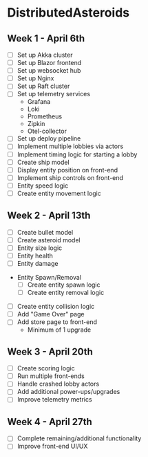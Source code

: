 ﻿# DistributedAsteroids

## Week 1 - April 6th
- [ ] Set up Akka cluster
- [ ] Set up Blazor frontend
- [ ] Set up websocket hub
- [ ] Set up Nginx
- [ ] Set up Raft cluster
- [ ] Set up telemetry services
  - Grafana
  - Loki
  - Prometheus
  - Zipkin
  - Otel-collector
- [ ] Set up deploy pipeline
- [ ] Implement multiple lobbies via actors
- [ ] Implement timing logic for starting a lobby
- [ ] Create ship model
- [ ] Display entity position on front-end
- [ ] Implement ship controls on front-end
- [ ] Entity speed logic
- [ ] Create entity movement logic
 
## Week 2 - April 13th
- [ ] Create bullet model
- [ ] Create asteroid model
- [ ] Entity size logic
- [ ] Entity health
- [ ] Entity damage
- Entity Spawn/Removal
  - [ ] Create entity spawn logic
  - [ ] Create entity removal logic
- [ ] Create entity collision logic
- [ ] Add "Game Over" page
- [ ] Add store page to front-end
  - Minimum of 1 upgrade
 
## Week 3 - April 20th
- [ ] Create scoring logic
- [ ] Run multiple front-ends
- [ ] Handle crashed lobby actors
- [ ] Add additional power-ups/upgrades
- [ ] Improve telemetry metrics
 
## Week 4 - April 27th
- [ ] Complete remaining/additional functionality
- [ ] Improve front-end UI/UX
